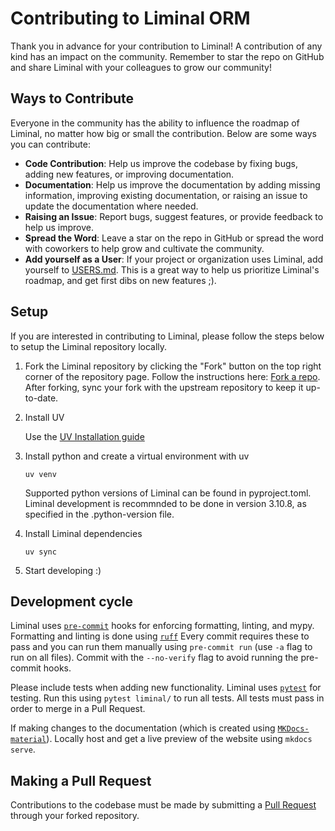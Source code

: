 # Contributing to Liminal ORM

Thank you in advance for your contribution to Liminal! A contribution of any kind has an impact on the community. Remember to star the repo on GitHub and share Liminal with your colleagues to grow our community!

## Ways to Contribute

Everyone in the community has the ability to influence the roadmap of Liminal, no matter how big or small the contribution. Below are some ways you can contribute:

- **Code Contribution**: Help us improve the codebase by fixing bugs, adding new features, or improving documentation.
- **Documentation**: Help us improve the documentation by adding missing information, improving existing documentation, or raising an issue to update the documentation where needed.
- **Raising an Issue**: Report bugs, suggest features, or provide feedback to help us improve.
- **Spread the Word**: Leave a star on the repo in GitHub or spread the word with coworkers to help grow and cultivate the community.
- **Add yourself as a User**: If your project or organization uses Liminal, add yourself to [USERS.md](https://github.com/dynotx/liminal-orm/blob/main/USERS.md). This is a great way to help us prioritize Liminal's roadmap, and get first dibs on new features ;).

## Setup

If you are interested in contributing to Liminal, please follow the steps below to setup the Liminal repository locally.

1. Fork the Liminal repository by clicking the "Fork" button on the top right corner of the repository page. Follow the instructions here: [Fork a repo](https://docs.github.com/en/pull-requests/collaborating-with-pull-requests/working-with-forks/fork-a-repo). After forking, sync your fork with the upstream repository to keep it up-to-date.

2. Install UV

   Use the [UV Installation guide](https://docs.astral.sh/uv/getting-started/installation/)

3. Install python and create a virtual environment with uv

    `uv venv`

    Supported python versions of Liminal can be found in pyproject.toml. Liminal development is recommnded to be done in version 3.10.8, as specified in the .python-version file.

4. Install Liminal dependencies

    `uv sync`

5. Start developing :)

## Development cycle

Liminal uses [`pre-commit`](https://pre-commit.com/) hooks for enforcing formatting, linting, and mypy. Formatting and linting is done using [`ruff`](https://docs.astral.sh/ruff/) Every commit requires these to pass and you can run them manually using `pre-commit run` (use `-a` flag to run on all files). Commit with the `--no-verify` flag to avoid running the pre-commit hooks.

Please include tests when adding new functionality. Liminal uses [`pytest`](https://docs.pytest.org/en/stable/) for testing. Run this using `pytest liminal/` to run all tests. All tests must pass in order to merge in a Pull Request.

If making changes to the documentation (which is created using [`MKDocs-material`](https://squidfunk.github.io/mkdocs-material/)). Locally host and get a live preview of the website using `mkdocs serve`.

## Making a Pull Request

Contributions to the codebase must be made by submitting a [Pull Request](https://github.com/dynotx/liminal-orm/pulls) through your forked repository.
